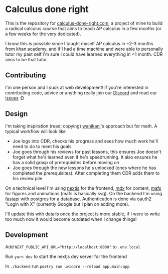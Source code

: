 # Calculus done right

This is the repository for [calculus-done-right.com](https://calculus-done-right.com), a project of mine to build a radical calculus course that aims to teach AP calculus in a few months (or a few weeks for the very dedicated).

I know this is possible since I taught myself AP calculus in ~2-3 months from khan academy, and if I had a time machine and were able to personally tutor my past self I'm sure I could have learned everything in \<1 month. CDR aims to be that tutor

## Contributing

I'm one person and I suck at web development! if you're interested in contributing code, advice or anything really join our [Discord](https://discord.gg/N7Ka6tPjeR) and read our [issues](https://github.com/UlisseMini/calculus-done-right/issues) :D

## Design

I'm taking inspiration (read: copying) [wanikani](https://wanikani.com/)'s approach but for math.
A typical workflow will look like

- Joe logs into CDR, checks his progress and sees how much work he'll need to do to meet his goals
- Joe goes through his reviews for past lessons, this ensures Joe doesn't forget what he's learned even if he's speedrunning. It also ensures he has a solid grasp of prerequisites before moving on
- Joe goes through the new lessons he's unlocked (ones where he has completed the prerequisites). After completing them CDR adds them to his review pile

On a technical level I'm using [nextjs](https://nextjs.org) for the frontend, [mdx](https://mdxjs.com) for content, [mafs](https://mafs.dev) for figures and animations (mafs is basically svg).
On the backend I'm using [fastapi](https://fastapi.tiangolo.com) with postgres for a database.
Authentication is done via oauth2 "Login with X" (currently Google but I plan on adding more).

I'll update this with details once the project is more stable, if I were to write too much now it would become outdated when I change things!

## Development

Add `NEXT_PUBLIC_API_URL="http://localhost:8000"` to `.env.local`

Run `yarn dev` to start the nextjs dev server for the frontend

In `./backend` run `poetry run uvicorn --reload app.main:app`

